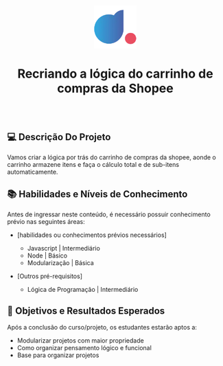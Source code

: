 <!--START_SECTION:header-->
<div align="center">
  <p align="center">
    <img 
      alt="DIO Education" 
      src="https://raw.githubusercontent.com/digitalinnovationone/template-github-trilha/main/.github/assets/logo.webp" 
      width="100px" 
    />
    <h1>Recriando a lógica do carrinho de compras da Shopee</h1>
  </p>
</div>
<!--END_SECTION:header-->
<!--  -->
<br/>
<br/>

## 💻 Descrição Do Projeto

Vamos criar a lógica por trás do carrinho de compras da shopee, aonde o carrinho armazene itens e faça o cálculo total e de sub-itens automaticamente.

## 📚 Habilidades e Níveis de Conhecimento

Antes de ingressar neste conteúdo, é necessário possuir conhecimento prévio nas seguintes áreas:

- [habilidades ou conhecimentos prévios necessários]

  - Javascript | Intermediário
  - Node | Básico
  - Modularização | Básica

- [Outros pré-requisitos]

  - Lógica de Programação | Intermediário

## 🎯 Objetivos e Resultados Esperados

Após a conclusão do curso/projeto, os estudantes estarão aptos a:

- Modularizar projetos com maior propriedade
- Como organizar pensamento lógico e funcional
- Base para organizar projetos

